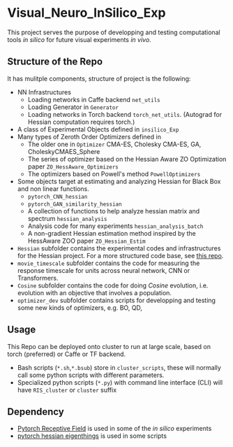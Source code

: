 # Visual_Neuro_InSilico_Exp
 
This project serves the purpose of developping and testing computational tools *in silico* for future visual experiments *in vivo*. 

## Structure of the Repo

It has mulitple components, structure of project is the following: 

* NN Infrastructures 
    - Loading networks in Caffe backend `net_utils`
    - Loading Generator in `Generator`
    - Loading networks in Torch backend `torch_net_utils`. (Autograd for Hessian computation requires torch.) 
* A class of Experimental Objects defined in `insilico_Exp`
* Many types of Zeroth Order Optimizers defined in 
    - The older one in `Optimizer` CMA-ES, Cholesky CMA-ES, GA, CholeskyCMAES_Sphere
    - The series of optimizer based on the Hessian Aware ZO Optimization paper `ZO_HessAware_Optimizers`
    - The optimizers based on Powell's method `PowellOptimizers`
* Some objects target at estimating and analyzing Hessian for Black Box and non linear functions. 
    - `pytorch_CNN_hessian` 
    - `pytorch_GAN_similarity_hessian` 
    - A collection of functions to help analyze hessian matrix and spectrum `hessian_analysis`
    - Analysis code for many experiments `hessian_analysis_batch` 
    - A non-gradient Hessian estimation method inspired by the HessAware ZOO paper `ZO_Hessian_Estim`
* `Hessian` subfolder contains the experimental codes and infrastructures for the Hessian project. For a more structured code base, see [this repo](https://github.com/Animadversio/GAN-Geometry). 
* `movie_timescale` subfolder contains the code for measuring the response timescale for units across neural network, CNN or Transformers. 
* `Cosine` subfolder contains the code for doing *Cosine* evolution, i.e. evolution with an objective that involves a population. 
* `optimizer_dev` subfolder contains scripts for developping and testing some new kinds of optimizers, e.g. BO, QD, 

## Usage 
This Repo can be deployed onto cluster to run at large scale, based on torch (preferred) or Caffe or TF backend.

* Bash scripts (`*.sh`,`*.bsub`) store in `cluster_scripts`, these will normally call some python scripts with different parameters. 
* Specialized python scripts (`*.py`) with command line interface (CLI) will have `RIS_cluster` or `cluster` suffix 

## Dependency

* [Pytorch Receptive Field](https://github.com/Fangyh09/pytorch-receptive-field) is used in some of the *in silico* experiments
* [pytorch hessian eigenthings](https://github.com/noahgolmant/pytorch-hessian-eigenthings) is used in some scripts


